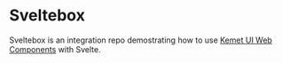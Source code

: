# Sveltebox

Sveltebox is an integration repo demostrating how to use [Kemet UI Web Components](https://kemet.dev) with Svelte.

